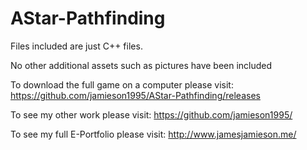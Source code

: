 # AStar-Pathfinding

Files included are just C++ files.

No other additional assets such as pictures have been included

To download the full game on a computer please visit: https://github.com/jamieson1995/AStar-Pathfinding/releases

To see my other work please visit: https://github.com/jamieson1995/

To see my full E-Portfolio please visit: http://www.jamesjamieson.me/
